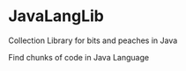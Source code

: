 # JavaLangLib
Collection Library for bits and peaches in Java

Find chunks of code in Java Language
